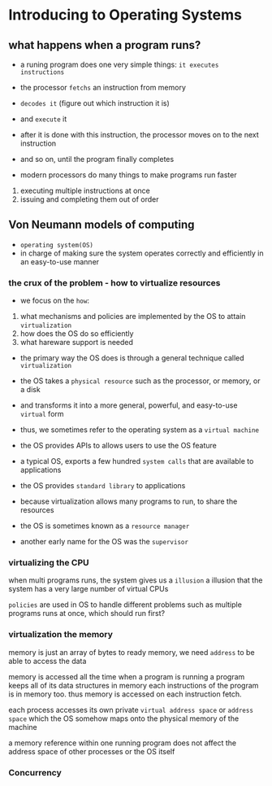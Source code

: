 # Introducing to Operating Systems

## what happens when a program runs?

- a runing program does one very simple things: `it executes instructions`
- the processor `fetchs` an instruction from memory
- `decodes it` (figure out which instruction it is)
- and `execute` it
- after it is done with this instruction, the processor moves on to the next instruction
- and so on, until the program finally completes

- modern processors do many things to make programs run faster
1. executing multiple instructions at once
2. issuing and completing them out of order

## Von Neumann models of computing

- `operating system(OS)`
- in charge of making sure the system operates correctly and efficiently in an easy-to-use manner


### the crux of the problem - how to virtualize resources

- we focus on the `how`:
1. what mechanisms and policies are implemented by the OS to attain `virtualization`
2. how does the OS do so efficiently
3. what hareware support is needed

- the primary way the OS does is through a general technique called `virtualization`
- the OS takes a `physical resource` such as the processor, or memory, or a disk
- and transforms it into a more general, powerful, and easy-to-use `virtual` form
- thus, we sometimes refer to the operating system as a `virtual machine`

- the OS provides APIs to allows users to use the OS feature
- a typical OS, exports a few hundred `system calls` that are available to applications
- the OS provides `standard library` to applications

- because virtualization allows many programs to run, to share the resources
- the OS is sometimes known as a `resource manager`

- another early name for the OS was the `supervisor`

### virtualizing the CPU

when multi programs runs, the system gives us a `illusion`
a illusion that the system has a very large number of virtual CPUs

`policies` are used in OS to handle different problems
such as multiple programs runs at once, which should run first?

### virtualization the memory

memory is just an array of bytes
to ready memory, we need `address` to be able to access the data

memory is accessed all the time when a program is running
a program keeps all of its data structures in memory
each instructions of the program is in memory too.
thus memory is accessed on each instruction fetch.

each process accesses its own private `virtual address space` or `address space`
which the OS somehow maps onto the physical memory of the machine

a memory reference within one running program does not affect the address space of other processes or the OS itself

### Concurrency
